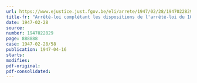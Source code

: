 ```yaml
---
url: https://www.ejustice.just.fgov.be/eli/arrete/1947/02/28/1947022829/justel
title-fr: "Arrêté-loi complétant les dispositions de l'arrêté-loi du 10 janvier 1947 portant création d'un Office national de coordination des allocations familiales et de la loi du 4 août 1930 portant généralisation des allocations familiales en faveur des travailleurs salariés"
date: 1947-02-28
source:
number: 1947022829
page: 888888
case: 1947-02-28/58
publication: 1947-04-16
starts:
modifies:
pdf-original:
pdf-consolidated:
---
```


